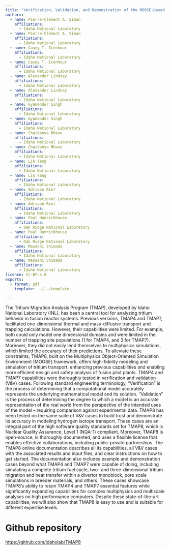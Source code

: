 ```yaml
---
title: 'Verification, Validation, and Demonstration of the MOOSE-based Tritium Migration Analysis Program, Version 8 (TMAP8) Application for Fusion Systems.'
authors:
  - name: Pierre-Clément A. Simon
    affiliations:
      - Idaho National Laboratory
  - name: Pierre-Clément A. Simon
    affiliations:
      - Idaho National Laboratory
  - name: Casey T. Icenhour
    affiliations:
      - Idaho National Laboratory
  - name: Casey T. Icenhour
    affiliations:
      - Idaho National Laboratory
  - name: Alexander Lindsay
    affiliations:
      - Idaho National Laboratory
  - name: Alexander Lindsay
    affiliations:
      - Idaho National Laboratory
  - name: Gyanender Singh
    affiliations:
      - Idaho National Laboratory
  - name: Gyanender Singh
    affiliations:
      - Idaho National Laboratory
  - name: Chaitanya Bhave
    affiliations:
      - Idaho National Laboratory
  - name: Chaitanya Bhave
    affiliations:
      - Idaho National Laboratory
  - name: Lin Yang
    affiliations:
      - Idaho National Laboratory
  - name: Lin Yang
    affiliations:
      - Idaho National Laboratory
  - name: Adriaan Riet
    affiliations:
      - Idaho National Laboratory
  - name: Adriaan Riet
    affiliations:
      - Idaho National Laboratory
  - name: Paul Humrickhouse
    affiliations:
      - Oak Ridge National Laboratory
  - name: Paul Humrickhouse
    affiliations:
      - Oak Ridge National Laboratory
  - name: Masashi Shimada
    affiliations:
      - Idaho National Laboratory
  - name: Masashi Shimada
    affiliations:
      - Idaho National Laboratory
license: CC-BY-4.0
exports:
  - format: pdf
    template: ../../template

---
```


The Tritium Migration Analysis Program (TMAP), developed by Idaho National Laboratory (INL), has been a central tool for analyzing tritium behavior in fusion reactor systems. Previous versions, TMAP4 and TMAP7, facilitated one-dimensional thermal and mass-diffusive transport and trapping calculations. However, their capabilities were limited. For example, both could only model one dimensional domains and were limited in the number of trapping site populations (1 for TMAP4, and 3 for TMAP7). Moreover, they did not easily lend themselves to multiphysics simulations, which limited the accuracy of their predictions. To alleviate these constraints, TMAP8, built on the Multiphysics Object-Oriented Simulation Environment (MOOSE) framework, offers high-fidelity modeling and simulation of tritium transport, enhancing previous capabilities and enabling more efficient design and safety analysis of fusion pilot plants.
TMAP4 and TMAP7 capabilities were thoroughly tested in verification and validation (V&V) cases. Following standard engineering terminology, “Verification” is the process of determining that a computational model accurately represents the underlying mathematical model and its solution. “Validation” is the process of determining the degree to which a model is an accurate representation of the real world from the perspective of the intended uses of the model – requiring comparison against experimental data. TMAP8 has been tested on the same suite of V&V cases to build trust and demonstrate its accuracy in modeling hydrogen isotope transport. These cases are an integral part of the high software quality standards set for TMAP8, which is Nuclear Quality Assurance, Level 1 (NQA-1) compliant. 
Moreover, TMAP8 is open-source, is thoroughly documented, and uses a flexible license that enables effective collaborations, including public-private partnerships. The TMAP8 online documentation describes all its capabilities, all V&V cases with the associated results and input files, and clear instructions on how to get started. The documentation also includes example and demonstration cases beyond what TMAP4 and TMAP7 were capable of doing, including simulating a complete tritium fuel cycle, two- and three-dimensional tritium migration and heat transfer within a divertor monoblock, pore scale simulations in breeder materials, and others. These cases showcase TMAP8’s ability to retain TMAP4 and TMAP7 essential features while significantly expanding capabilities for complex multiphysics and multiscale analyses on high performance computers. Despite these state-of-the-art capabilities, we will also show that TMAP8 is easy to use and is suitable for different expertise levels.

# Github repository
https://github.com/idaholab/TMAP8

